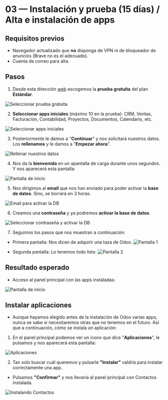 # 03 — Instalación y prueba (15 días) / Alta e instalación de apps

## Requisitos previos
- Navegador actualizado que **no** disponga de VPN ni de bloqueador de anuncios (Brave no es el adecuado).
- Cuenta de correo para alta.

## Pasos
1. Desde esta dirección [web](https://www.odoo.com/es_ES/pricing) escogemos la **prueba gratuita** del plan **Estándar**.

![Seleccionar prueba gratuita](../assets/img/03-instalacion/paso01_seleccionar-prueba-gratuita-plan-estandar.png "Crear base de datos")

2. **Seleccionar apps iniciales** (máximo 10 en la prueba): CRM, Ventas, Facturación, Contabilidad, Proyectos, Documentos, Calendario, etc.

![Seleccionar apps iniciales](../assets/img/03-instalacion/paso02_seleccionar-apps.png)

3. Posteriormente le damos a "**Continuar**" y nos solicitará nuestros datos. Los **rellenamos** y le damos a "**Empezar ahora**".

![Rellenar nuestros datos](../assets/img/03-instalacion/paso03_rellenar-datos.png)

4. Nos da la **bienvenida** en un apantalla de carga durante unos segundos. Y nos aparecerá esta pantalla:

![Pantalla de inicio](../assets/img/03-instalacion/paso04_pantalla-inicio.png)

5. Nos dirigimos al **email** que nos han enviado para poder activar la **base de datos**. Sino, se borrará en 3 horas.

![Email para activar la DB](../assets/img/03-instalacion/paso05_email.png)

6. Creamos una **contraseña** y ya podremos **activar la base de datos**.

![Seleccionar contraseña y activar la DB](../assets/img/03-instalacion/paso06_activar-db.png)

7. Seguimos los pasos que nos muestran a continuación:

- Primera pantalla: Nos dicen de adquirir una taza de Odoo.
![Pantalla 1](../assets/img/03-instalacion/paso07_pantalla1.png)

- Segunda pantalla: Lo tenemos todo listo.
![Pantalla 2](../assets/img/03-instalacion/paso07_pantalla2.png)


## Resultado esperado

- Acceso al panel principal con las apps instaladas:

![Pantalla de inicio](../assets/img/03-instalacion/paso08_resultado-esperado_pantalla-inicio.png)


## Instalar aplicaciones

- Aunque hayamos elegido antes de la instalación de Odoo varias apps, nunca se sabe si necesitaremos otras que no tenemos en el futuro. Así que a continuación, cómo se instala un aplicación:

1. En el panel principal podemos ver un icono que dice "**Aplicaciones**", le pulsamos y nos aparecerá esta pantalla:

![Aplicaciones](../assets/img/03-instalacion/paso09_aplicaciones.png)

2. Tan solo buscar cuál queremos y pulsarle **"Instalar"** valdría para instalar correctamente una app.

- Pulsamos **"Confirmar"** y nos llevaría al panel principal con Contactos instalada.

![Instalando Contactos](../assets/img/03-instalacion/paso10_instalando-app.png)

